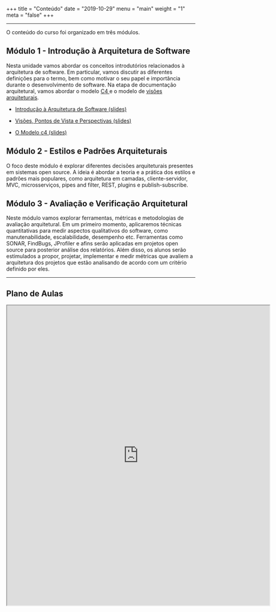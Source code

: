 +++
title = "Conteúdo"
date = "2019-10-29"
menu = "main"
weight = "1"
meta = "false"
+++

***

O conteúdo do curso foi organizado em três módulos.

## Módulo 1 - Introdução à Arquitetura de Software

Nesta unidade vamos abordar os conceitos introdutórios relacionados à arquitetura de software. Em particular, vamos discutir as diferentes definições para o termo, bem como motivar o seu papel e importância durante o desenvolvimento de software. Na etapa de documentação arquitetural, vamos abordar o modelo <a class="external" href="https://c4model.com/"> C4 </a>
 e o modelo de <a class="external" href="https://www.viewpoints-and-perspectives.info/">visões arquiteturais</a>.

- <a class="external" href="https://joaoarthurbm.github.io/arquitetura-de-software/notas-de-aula/introducao/slides-introducao.html">Introdução à Arquitetura de Software (slides)</a>

- <a class="external" href="https://joaoarthurbm.github.io/arquitetura-de-software/notas-de-aula/visoes-e-perspectivas/slides-visoes.html">Visões, Pontos de Vista e Perspectivas (slides)</a>

- <a class="external" href="https://joaoarthurbm.github.io/arquitetura-de-software/notas-de-aula/c4/slides-c4.html">O Modelo c4 (slides)</a>

## Módulo 2 - Estilos e Padrões Arquiteturais

O foco deste módulo é explorar diferentes decisões arquiteturais presentes em sistemas open source. A ideia é abordar a teoria e a prática dos estilos e padrões mais populares, como arquitetura em camadas, cliente-servidor, MVC, microsserviços, pipes and filter, REST, plugins e publish-subscribe.

## Módulo 3 - Avaliação e Verificação Arquitetural

Neste módulo vamos explorar ferramentas, métricas e metodologias de avaliação arquitetural. Em um primeiro momento, aplicaremos técnicas quantitativas para medir aspectos qualitativos do software, como manutenabilidade, escalabilidade, desempenho etc. Ferramentas como SONAR, FindBugs, JProfiler e afins serão aplicadas em projetos open source para posterior análise dos relatórios. Além disso, os alunos serão estimulados a propor, projetar, implementar e medir métricas que avaliem a arquitetura dos projetos que estão analisando de acordo com um critério definido por eles.

---

## Plano de Aulas

<iframe src="https://docs.google.com/spreadsheets/d/e/2PACX-1vR_n0gV_lDc3oMoaNrgXSWu2Iyf5ereL2EQjNKl62BkISKgATfP2cg3e5tyvV260PqcWBs5Be-xScJG/pubhtml?gid=2016649157&amp;single=true&amp;widget=true&amp;headers=false" width="700" height="800"></iframe>

